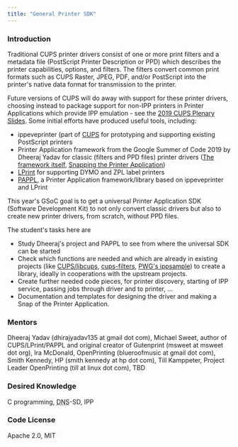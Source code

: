 ```yaml
---
title: "General Printer SDK"
---
```


### Introduction
<p>
Traditional CUPS printer drivers consist of one or more print filters and a metadata file (PostScript Printer Description or PPD) which describes the printer capabilities, options, and filters. The filters  convert common print formats such as CUPS Raster, JPEG, PDF, and/or PostScript into the printer&#039;s native data format for transmission to the printer.
</p>

<p>
Future versions of CUPS will do away with support for these printer drivers, choosing instead to package support for non-IPP printers in Printer Applications which provide IPP emulation - see the <a href="https://ftp.pwg.org/pub/pwg/liaison/openprinting/presentations/cups-plenary-april-19.pdf" class="urlextern" title="https://ftp.pwg.org/pub/pwg/liaison/openprinting/presentations/cups-plenary-april-19.pdf"  rel="nofollow">2019 CUPS Plenary Slides</a>. Some initial efforts have produced useful tools, including:
</p>
<ul>
<li class="level1"><div class="li"> ippeveprinter (part of <a href="https://www.cups.org/" class="urlextern" title="https://www.cups.org/"  rel="nofollow">CUPS</a> for prototyping and supporting existing PostScript printers</div>
</li>
<li class="level1"><div class="li"> Printer Application framework from the Google Summer of Code 2019 by Dheeraj Yadav for classic (filters and PPD files) printer drivers (<a href="https://github.com/OpenPrinting/printer-application-framework" class="urlextern" title="https://github.com/OpenPrinting/printer-application-framework"  rel="nofollow">The framework itself</a>, <a href="https://github.com/dheeraj135/Printer-Application-Snaps" class="urlextern" title="https://github.com/dheeraj135/Printer-Application-Snaps"  rel="nofollow">Snapping the Printer Application</a>)</div>
</li>
<li class="level1"><div class="li"> <a href="https://www.msweet.org/lprint" class="urlextern" title="https://www.msweet.org/lprint"  rel="nofollow">LPrint</a> for supporting DYMO and ZPL label printers</div>
</li>
<li class="level1"><div class="li"> <a href="https://github.com/michaelrsweet/pappl" class="urlextern" title="https://github.com/michaelrsweet/pappl"  rel="nofollow">PAPPL</a>, a Printer Application framework/library based on ippeveprinter and LPrint</div>
</li>
</ul>

<p>
This year&#039;s GSoC goal is to get a universal Printer Application SDK (Software Development Kit) to not only convert classic drivers but also to create new printer drivers, from scratch, without PPD files.
</p>

<p>
The student&#039;s tasks here are
</p>
<ul>
<li class="level1"><div class="li"> Study Dheeraj&#039;s project and PAPPL to see from where the universal SDK can be started</div>
</li>
<li class="level1"><div class="li"> Check which functions are needed and which are already in existing projects (like <a href="http://www.cups.org/" class="urlextern" title="http://www.cups.org/"  rel="nofollow">CUPS/libcups</a>, <a href="https://github.com/OpenPrinting/cups-filters" class="urlextern" title="https://github.com/OpenPrinting/cups-filters"  rel="nofollow">cups-filters</a>, <a href="https://github.com/istopwg/ippsample" class="urlextern" title="https://github.com/istopwg/ippsample"  rel="nofollow">PWG&#039;s ippsample</a>) to create a library, ideally in cooperations with the upstream projects.</div>
</li>
<li class="level1"><div class="li"> Create further needed code pieces, for printer discovery, starting of IPP service, passing jobs through driver and to printer, …</div>
</li>
<li class="level1"><div class="li"> Documentation and templates for designing the driver and making a Snap of the Printer Application.</div>
</li>
</ul>

### Mentors
<p>
Dheeraj Yadav (dhirajyadav135 at gmail dot com), Michael Sweet, author of CUPS/LPrint/PAPPL and original creator of Gutenprint (msweet at msweet dot org), Ira McDonald, OpenPrinting (blueroofmusic at gmail dot com), Smith Kennedy, HP (smith kennedy at hp dot com), Till Kamppeter, Project Leader OpenPrinting (till at linux dot com), TBD
</p>

### Desired Knowledge
<p>
C programming, <abbr title="Domain Name System">DNS</abbr>-SD, IPP
</p>

### Code License
<p>
Apache 2.0, MIT
</p>
